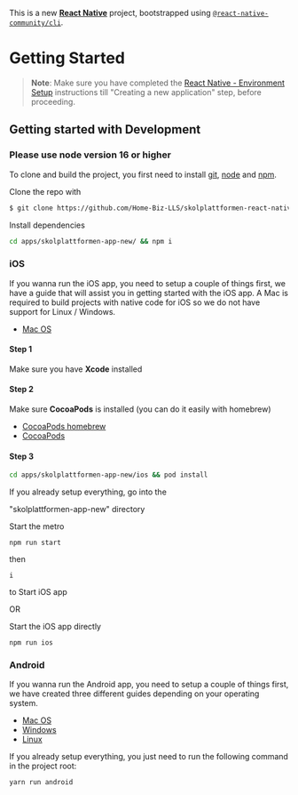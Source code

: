 This is a new [**React Native**](https://reactnative.dev) project, bootstrapped using [`@react-native-community/cli`](https://github.com/react-native-community/cli).

# Getting Started

>**Note**: Make sure you have completed the [React Native - Environment Setup](https://reactnative.dev/docs/environment-setup) instructions till "Creating a new application" step, before proceeding.

## Getting started with Development

### Please use node version 16 or higher

To clone and build the project, you first need to install [git](https://git-scm.com/), [node](https://nodejs.org/en/) and [npm](https://docs.npmjs.com/cli/v8/commands/npm-install).

Clone the repo with
```bash
$ git clone https://github.com/Home-Biz-LLS/skolplattformen-react-native
```

Install dependencies
```bash
cd apps/skolplattformen-app-new/ && npm i
```

### iOS

If you wanna run the iOS app, you need to setup a couple of things first, we have a guide that will assist you in getting started with the iOS app. A Mac is required to build projects with native code for iOS so we do not have support for Linux / Windows.

* [Mac OS](https://reactnative.dev/docs/environment-setup)

#### Step 1
Make sure you have **Xcode** installed


#### Step 2
Make sure **CocoaPods** is installed (you can do it easily with homebrew)

* [CocoaPods homebrew](https://formulae.brew.sh/formula/cocoapods)
* [CocoaPods](https://guides.cocoapods.org/using/getting-started.html)


#### Step 3
```bash
cd apps/skolplattformen-app-new/ios && pod install
```

If you already setup everything, go into the 

"skolplattformen-app-new" directory

Start the metro 

```
npm run start
```

then

```
i
```
to Start iOS app

OR

Start the iOS app directly
```
npm run ios
```



### Android

If you wanna run the Android app, you need to setup a couple of things first, we have created three different guides depending on your operating system.

* [Mac OS](/docs/android_mac.md)
* [Windows](/docs/android_windows.md)
* [Linux](/docs/android_linux.md)

If you already setup everything, you just need to run the following command in the project root:

```
yarn run android
```

